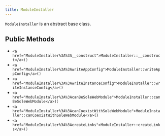 ```yaml
---
title: ModuleInstaller
---
```


`ModuleInstaller` is an abstract base class.

## Public Methods

* `<a href="ModuleInstaller%3A%3A__construct">ModuleInstaller::__construct</a>()`
* `<a href="ModuleInstaller%3A%3AwriteAppConfig">ModuleInstaller::writeAppConfig</a>()`
* `<a href="ModuleInstaller%3A%3AwriteInstanceConfig">ModuleInstaller::writeInstanceConfig</a>()`
* `<a href="ModuleInstaller%3A%3AcanBeSoleWebModule">ModuleInstaller::canBeSoleWebModule</a>()`
* `<a href="ModuleInstaller%3A%3AcanCoexistWithSoleWebModule">ModuleInstaller::canCoexistWithSoleWebModule</a>()`
* `<a href="ModuleInstaller%3A%3AcreateLinks">ModuleInstaller::createLinks</a>()`

